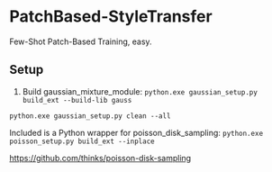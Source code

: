 # PatchBased-StyleTransfer
Few-Shot Patch-Based Training, easy.

## Setup

1. Build gaussian_mixture_module: `python.exe gaussian_setup.py build_ext --build-lib gauss`

`python.exe gaussian_setup.py clean --all`

Included is a Python wrapper for poisson_disk_sampling: `python.exe poisson_setup.py build_ext --inplace`

https://github.com/thinks/poisson-disk-sampling

